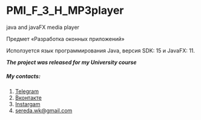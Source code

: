 # PMI_F_3_H_MP3player
java and javaFX media player

Предмет «Разработка оконных приложений» 

Иcползуется язык программирования Java, версия SDK: 15 и JavaFX: 11.

***The project was released for my University course***

##### My contacts:
1. [Telegram](https://tgmsg.ru/princepepper)
2. [Вконтакте](https://vk.com/princepepper)
3. [Instargam](https://www.instagram.com/prince_pepper_official/?hl=ru)
4. <sereda.wk@gmail.com>
